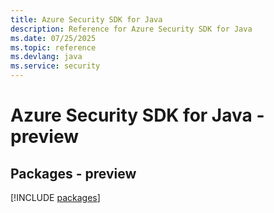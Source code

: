 ```yaml
---
title: Azure Security SDK for Java
description: Reference for Azure Security SDK for Java
ms.date: 07/25/2025
ms.topic: reference
ms.devlang: java
ms.service: security
---
```

# Azure Security SDK for Java - preview
## Packages - preview
[!INCLUDE [packages](security-index.md)]